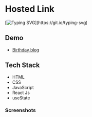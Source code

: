 # Hosted Link
[![Typing SVG](https://readme-typing-svg.demolab.com?font=Fira+Code&pause=1000&color=F7701A&random=false&width=435&lines=Hi!+Guys++%F0%9F%91%8B;This+is+just+a+birthday+Project.)](https://git.io/typing-svg)


## Demo


- [Birthday blog](https://brithday-blog.netlify.app)

## Tech Stack

- HTML
- CSS
- JavaScript
- React Js
- useState

### Screenshots
